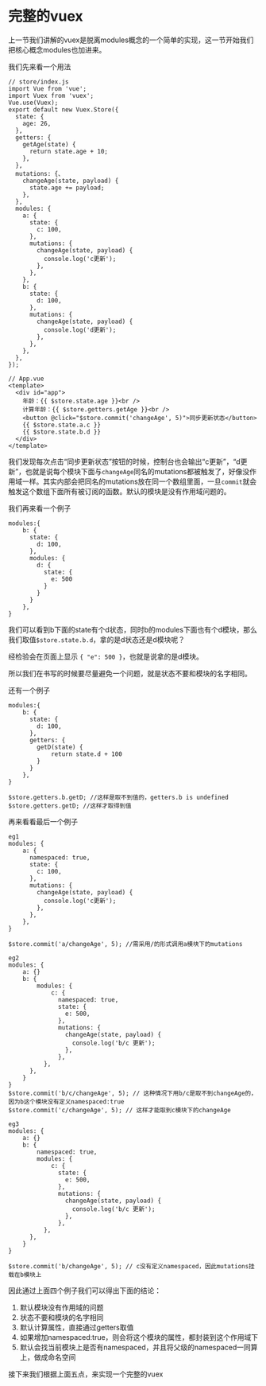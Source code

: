 # 完整的vuex

上一节我们讲解的vuex是脱离modules概念的一个简单的实现，这一节开始我们把核心概念modules也加进来。

我们先来看一个用法

```
// store/index.js
import Vue from 'vue';
import Vuex from 'vuex';
Vue.use(Vuex);
export default new Vuex.Store({
  state: {
    age: 26,
  },
  getters: {
    getAge(state) {
      return state.age + 10;
    },
  },
  mutations: {、
    changeAge(state, payload) {
      state.age += payload;
    },
  },
  modules: {
    a: {
      state: {
        c: 100,
      },
      mutations: {
        changeAge(state, payload) {
          console.log('c更新');
        },
      },
    },
    b: {
      state: {
        d: 100,
      },
      mutations: {
        changeAge(state, payload) {
          console.log('d更新');
        },
      },
    },
  },
});

// App.vue
<template>
  <div id="app">
    年龄：{{ $store.state.age }}<br />
    计算年龄：{{ $store.getters.getAge }}<br />
    <button @click="$store.commit('changeAge', 5)">同步更新状态</button>
    {{ $store.state.a.c }}
    {{ $store.state.b.d }}
  </div>
</template>
```

我们发现每次点击“同步更新状态”按钮的时候，控制台也会输出“c更新”，“d更新”，也就是说每个模块下面与`changeAge`同名的mutations都被触发了，好像没作用域一样。其实内部会把同名的mutations放在同一个数组里面，一旦`commit`就会触发这个数组下面所有被订阅的函数。默认的模块是没有作用域问题的。

我们再来看一个例子

```
modules:{
	b: {
      state: {
        d: 100,
      },
      modules: {
      	d: {
      	  state: {
      	  	e: 500
      	  }
      	}
      }
    },
}
```

我们可以看到b下面的state有个d状态，同时b的modules下面也有个d模块，那么我们取值`$store.state.b.d`，拿的是d状态还是d模块呢？

经检验会在页面上显示 `{ "e": 500 }`，也就是说拿的是d模块。

所以我们在书写的时候要尽量避免一个问题，就是状态不要和模块的名字相同。

还有一个例子

```
modules:{
	b: {
      state: {
        d: 100,
      },
      getters: {
      	getD(state) {
      		return state.d + 100
      	}
      }
    },
}

$store.getters.b.getD; //这样是取不到值的，getters.b is undefined
$store.getters.getD; //这样才取得到值
```

再来看看最后一个例子

```
eg1
modules: {
    a: {
      namespaced: true,
      state: {
        c: 100,
      },
      mutations: {
        changeAge(state, payload) {
          console.log('c更新');
        },
      },
    },
}

$store.commit('a/changeAge', 5); //需采用/的形式调用a模块下的mutations

eg2
modules: {
	a: {}
	b: {
		modules: {
            c: {
              namespaced: true,
              state: {
                e: 500,
              },
              mutations: {
                changeAge(state, payload) {
                  console.log('b/c 更新');
                },
              },
          },
      },
	}
}
$store.commit('b/c/changeAge', 5); // 这种情况下用b/c是取不到changeAge的，因为b这个模块没有定义namespaced:true
$store.commit('c/changeAge', 5); // 这样才能取到c模块下的changeAge

eg3
modules: {
	a: {}
	b: {
        namespaced: true,
		modules: {
            c: {
              state: {
                e: 500,
              },
              mutations: {
                changeAge(state, payload) {
                  console.log('b/c 更新');
                },
              },
          },
      },
	}
}

$store.commit('b/changeAge', 5); // c没有定义namespaced，因此mutations挂载在b模块上
```

因此通过上面四个例子我们可以得出下面的结论：

1. 默认模块没有作用域的问题
2. 状态不要和模块的名字相同
3. 默认计算属性，直接通过getters取值
4. 如果增加namespaced:true，则会将这个模块的属性，都封装到这个作用域下
5. 默认会找当前模块上是否有namespaced，并且将父级的namespaced一同算上，做成命名空间

接下来我们根据上面五点，来实现一个完整的vuex